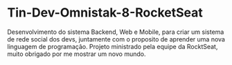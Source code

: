 # Tin-Dev-Omnistak-8-RocketSeat
Desenvolvimento do sistema Backend, Web e Mobile, para criar um sistema de rede social dos devs, juntamente com o proposito de aprender uma nova linguagem de programação. Projeto ministrado pela equipe da RocktSeat, muito obrigado por me mostrar um novo mundo.
